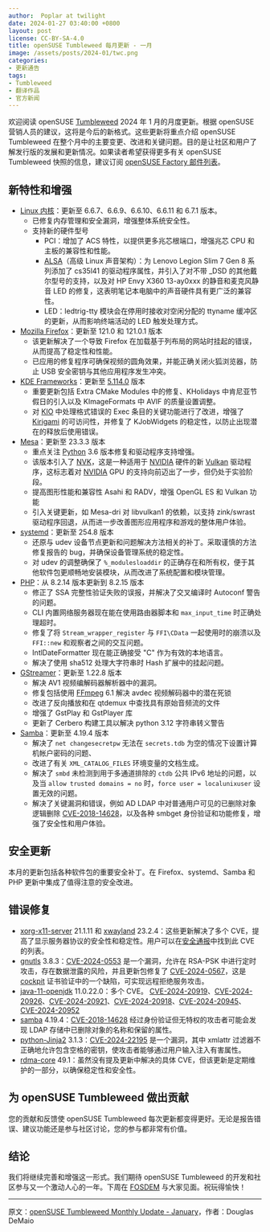 ```yaml
---
author:  Poplar at twilight
date: 2024-01-27 03:40:00 +0800
layout: post
license: CC-BY-SA-4.0
title: openSUSE Tumbleweed 每月更新 - 一月
image: /assets/posts/2024-01/twc.png
categories:
- 更新通告
tags:
- Tumbleweed
- 翻译作品
- 官方新闻
---
```


欢迎阅读 openSUSE [Tumbleweed] 2024 年 1 月的月度更新。根据 openSUSE 营销人员的建议，这将是今后的新格式。这些更新将重点介绍 openSUSE Tumbleweed 在整个月中的主要变更、改进和关键问题。目的是让社区和用户了解发行版的发展和更新情况。如果读者希望获得更多有关 openSUSE Tumbleweed 快照的信息，建议订阅 [openSUSE Factory 邮件列表]。

[openSUSE Factory 邮件列表]: https://lists.opensuse.org/archives/list/factory@lists.opensuse.org/

## 新特性和增强

- [Linux 内核][Linux]：更新至 6.6.7、6.6.9、6.6.10、6.6.11 和 6.7.1 版本。
  - 已修复内存管理和安全漏洞，增强整体系统安全性。
  - 支持新的硬件型号
    - PCI：增加了 ACS 特性，以提供更多兆芯根端口，增强兆芯 CPU 和主板的兼容性和性能。
    - [ALSA]（高级 Linux 声音架构）：为 Lenovo Legion Slim 7 Gen 8 系列添加了 cs35l41 的驱动程序属性，并引入了对不带 _DSD 的其他戴尔型号的支持，以及对 HP Envy X360 13-ay0xxx 的静音和麦克风静音 LED 的修复，这表明笔记本电脑中的声音硬件具有更广泛的兼容性。
    - LED：ledtrig-tty 模块会在停用时接收对空闲分配的 ttyname 缓冲区的更新，从而影响终端活动的 LED 触发处理方式。
- [Mozilla Firefox]：更新至 121.0 和 121.0.1 版本
  - 该更新解决了一个导致 Firefox 在加载基于列布局的网站时挂起的错误，从而提高了稳定性和性能。
  - 已应用的修复程序可确保视频的圆角效果，并能正确关闭火狐浏览器，防止 USB 安全密钥与其他应用程序发生冲突。
- [KDE Frameworks]：更新至 [5.114.0] 版本
  - 重要更新包括 Extra CMake Modules 中的修复、KHolidays 中肯尼亚节假日的引入以及 KImageFormats 中 AVIF 的质量设置调整。
  - 对 [KIO] 中处理格式错误的 Exec 条目的关键功能进行了改进，增强了 [Kirigami] 的可访问性，并修复了 KJobWidgets 的稳定性，以防止出现潜在的释放后使用错误。
- [Mesa]：更新至 23.3.3 版本
  - 重点关注 [Python] 3.6 版本修复和驱动程序支持增强。
  - 该版本引入了 [NVK]，这是一种适用于 [NVIDIA] 硬件的新 [Vulkan] 驱动程序，这标志着对 [NVIDIA] GPU 的支持向前迈出了一步，但仍处于实验阶段。
  - 提高图形性能和兼容性 Asahi 和 RADV，增强 OpenGL ES 和 Vulkan 功能
  - 引入关键更新，如 Mesa-dri 对 libvulkan1 的依赖，以支持 zink/swrast 驱动程序回退，从而进一步改善图形应用程序和游戏的整体用户体验。
- [systemd]：更新至 254.8 版本
  - 还原与 udev 设备节点更新和问题解决方法相关的补丁。采取谨慎的方法修复报告的 bug，并确保设备管理系统的稳定性。
  - 对 udev 的调整确保了 `%_modulesloaddir` 的正确存在和所有权，便于其他软件包更顺畅地安装模块，从而改进了系统配置和模块管理。
- [PHP]：从 8.2.14 版本更新到 8.2.15 版本
  - 修正了 SSA 完整性验证失败的误报，并解决了交叉编译时 Autoconf 警告的问题。
  - CLI 内置网络服务器现在能在使用路由器脚本和 `max_input_time` 时正确处理超时。
  - 修复了将 `Stream_wrapper_register` 与 `FFI\CData` 一起使用时的崩溃以及 `FFI::new` 和观察者之间的交互问题。 
  - IntlDateFormatter 现在能正确接受 "C" 作为有效的本地语言。
  - 解决了使用 sha512 处理大字符串时 Hash 扩展中的挂起问题。
- [GStreamer]：更新至 1.22.8 版本
  - 解决 AV1 视频编解码器解析器中的漏洞。
  - 修复包括使用 [FFmpeg] 6.1 解决 avdec 视频解码器中的潜在死锁
  - 改进了反向播放和在 qtdemux 中查找具有原始音频流的文件
  - 增强了 GstPlay 和 GstPlayer 库
  - 更新了 Cerbero 构建工具以解决 python 3.12 字符串转义警告
- [Samba]：更新至 4.19.4 版本
  - 解决了 `net changesecretpw` 无法在 `secrets.tdb` 为空的情况下设置计算机帐户密码的问题、
  - 改进了有关 `XML_CATALOG_FILES` 环境变量的文档生成。
  - 解决了 `smbd` 未检测到用于多通道排除的 `ctdb` 公共 IPv6 地址的问题，以及当 `allow trusted domains = no` 时，`force user = localunixuser` 设置无效的问题。
  - 解决了关键漏洞和错误，例如 AD LDAP 中对普通用户可见的已删除对象逻辑删除 [CVE-2018-14628]，以及各种 smbget 身份验证和功能修复，增强了安全性和用户体验。

[KDE Frameworks]: https://kde.org/announcements/frameworks/5/5.114.0/
[5.114.0]: https://kde.org/announcements/frameworks/5/5.114.0/
[NVK]: https://www.collabora.com/news-and-blog/news-and-events/introducing-nvk.html
[PHP]: https://www.php.net/
[CVE-2018-14628]: https://www.samba.org/samba/security/CVE-2018-14628.html

## 安全更新

本月的更新包括各种软件包的重要安全补丁。在 Firefox、systemd、Samba 和 PHP 更新中集成了值得注意的安全改进。

## 错误修复

- [xorg-x11-server] 21.1.11 和 [xwayland] 23.2.4：这些更新解决了多个 CVE，提高了显示服务器协议的安全性和稳定性。用户可以在[安全通报]中找到此 CVE 的列表。
- [gnutls] 3.8.3：[CVE-2024-0553] 是一个漏洞，允许在 RSA-PSK 中进行定时攻击，存在数据泄露的风险，并且更新包修复了 [CVE-2024-0567]，这是 [cockpit] 证书验证中的一个缺陷，可实现远程拒绝服务攻击。
- [java-11-openjdk] 11.0.22.0：多个 CVE。 [CVE-2024-20919]、[CVE-2024-20926]、[CVE-2024-20921]、[CVE-2024-20918]、[CVE-2024-20945]、[CVE-2024-20952]
- [samba] 4.19.4：[CVE-2018-14628] 经过身份验证但无特权的攻击者可能会发现 LDAP 存储中已删除对象的名称和保留的属性。
- [python-Jinja2] 3.1.3：[CVE-2024-22195] 是一个漏洞，其中 xmlattr 过滤器不正确地允许包含空格的密钥，使攻击者能够通过用户输入注入有害属性。
- [rdma-core] 49.1：虽然没有提及更新中解决的具体 CVE，但该更新是定期维护的一部分，以确保稳定性和安全性。

[安全通报]: https://lists.x.org/archives/xorg/2024-January/061525.html
[xorg-x11-server]: https://xorg.freedesktop.org/wiki/
[CVE-2024-0553]: https://www.suse.com/security/cve/CVE-2024-0553.html
[CVE-2024-0567]: https://www.suse.com/security/cve/CVE-2024-0567.html
[java-11-openjdk]: https://openjdk.org/projects/jdk/11/
[CVE-2024-20919]: https://www.suse.com/security/cve/CVE-2024-20919.html
[CVE-2024-20926]: https://www.suse.com/security/cve/CVE-2024-20926.html
[CVE-2024-20921]: https://www.suse.com/security/cve/CVE-2024-20921.html
[CVE-2024-20918]: https://www.suse.com/security/cve/CVE-2024-20918.html
[CVE-2024-20945]: https://www.suse.com/security/cve/CVE-2024-20945.html
[CVE-2024-20952]: https://www.suse.com/security/cve/CVE-2024-20952.html
[CVE-2024-22195]: https://www.suse.com/security/cve/CVE-2024-22195.html
[python-Jinja2]: https://pypi.org/project/Jinja2/
[rdma-core]: https://github.com/linux-rdma/rdma-core

## 为 openSUSE Tumbleweed 做出贡献

您的贡献和反馈使 openSUSE Tumbleweed 每次更新都变得更好。无论是报告错误、建议功能还是参与社区讨论，您的参与都非常有价值。

## 结论

我们将继续完善和增强这一形式。我们期待 openSUSE Tumbleweed 的开发和社区参与又一个激动人心的一年。下周在 [FOSDEM] 与大家见面。祝玩得愉快！

[FOSDEM]: https://fosdem.org/

------

原文：[openSUSE Tumbleweed Monthly Update - January](https://news.opensuse.org/2024/01/26/tw-monthly-update-jan/)，作者：Douglas DeMaio

[openSUSE]: https://get.opensuse.org/
[Tumbleweed]: https://get.opensuse.org/tumbleweed/
[MariaDB]: https://mariadb.org/
[GTK]: https://www.gtk.org/
[gnome-software]: https://gitlab.gnome.org/GNOME/gnome-software
[gnome-shell]: https://gitlab.gnome.org/GNOME/gnome-shell
[GNOME]: https://www.gnome.org/
[gnome-maps]: https://gitlab.gnome.org/GNOME/gnome-maps
[loongarch64]: https://en.wikipedia.org/wiki/Loongson
[fwupd]: https://fwupd.org/
[sudo]: https://www.sudo.ws/
[Wacom]: https://en.wikipedia.org/wiki/Wacom
[polkit]: https://gitlab.freedesktop.org/polkit/polkit
[systemd]: https://freedesktop.org/wiki/Software/systemd/
[hwdata]: https://github.com/vcrhonek/hwdata
[ncurses]: https://en.wikipedia.org/wiki/Ncurses
[rowhammer]: https://en.wikipedia.org/wiki/Row_hammer
[gcc]: https://gcc.gnu.org/
[gcc13]: https://gcc.gnu.org/
[sqlite3]: https://www.sqlite.org/index.html
[CLI]: https://en.wikipedia.org/wiki/Command-line_interface
[Qt 6]: https://www.qt.io/product/qt6
[qt6-base]: https://www.qt.io/
[qt6-wayland]: https://www.qt.io/
[Wayland]: https://wayland.freedesktop.org/
[ibus]: https://github.com/ibus/ibus
[libguestfs]: https://www.libguestfs.org/
[API]: https://en.wikipedia.org/wiki/API
[llvm17]: https://llvm.org/
[llvm]: https://llvm.org/
[git]: https://github.com/git
[i686]: https://en.wikipedia.org/wiki/P6_(microarchitecture)
[inkscape]: https://inkscape.org/
[evolution]: https://wiki.gnome.org/Apps/Evolution
[gtk4]: https://www.gtk.org/
[内存泄漏]: https://en.wikipedia.org/wiki/Memory_leak
[perl]: https://www.perl.org/
[CVE]: https://en.wikipedia.org/wiki/Common_Vulnerabilities_and_Exposures
[snapper]: https://zh.opensuse.org/openSUSE:Snapper_Tutorial
[逻辑卷管理器]: https://en.wikipedia.org/wiki/Logical_volume_management
[iproute2]: https://git.kernel.org/pub/scm/network/iproute2/iproute2.git
[ethtool]: https://mirrors.edge.kernel.org/pub/software/network/ethtool/
[gpgme]: https://www.gnupg.org/related_software/gpgme/
[openSUSE 社区会议]: https://etherpad.opensuse.org/p/weeklymeeting
[Survey.opensuse.org]: https://survey.opensuse.org/
[meet.opensuse.org/bar]: https://meet.opensuse.org/bar
[LC3]: https://en.wikipedia.org/wiki/LC3_(codec)
[PipeWire]: https://pipewire.org/
[Mozilla Firefox]: https://www.mozilla.org/
[Firefox]: https://www.mozilla.org/
[usbutils]: https://git.kernel.org/pub/scm/linux/kernel/git/gregkh/usbutils.git/
[icewm]: https://ice-wm.org/
[OpenCC]: https://pypi.org/project/OpenCC/
[Transmission]: https://transmissionbt.com/download
[Linux]: https://www.kernel.org/
[kernel]: https://www.kernel.org/
[kernel-source]: https://www.kernel.org/
[python]: https://www.python.org/
[Node.js]: https://nodejs.org/en/
[ALSA]: https://en.wikipedia.org/wiki/Advanced_Linux_Sound_Architecture
[php8]: https://www.php.net/
[Opcache]: https://www.php.net/manual/en/book.opcache.php
[OpenSSL]: https://www.openssl.org/
[selinux-policy]: https://github.com/SELinuxProject
[zstd]: https://facebook.github.io/zstd/
[NVIDIA]: https://www.nvidia.com/
[libsecret]: https://wiki.gnome.org/Projects/Libsecret
[transactional-update]: https://github.com/openSUSE/transactional-update
[python-pip]: https://pypi.org/project/pip/
[xen]: https://xenproject.org/
[openvpn]: https://openvpn.net/
[SIGSEGV]: https://en.wikipedia.org/wiki/Segmentation_fault
[ImageMagick]: https://imagemagick.org/index.php
[yast2-trans]: https://software.opensuse.org/package/yast2-trans
[gnutls]: https://www.gnutls.org/
[Flatpak]: https://flatpak.org/
[harfbuzz]: https://github.com/harfbuzz/harfbuzz
[gnome-bluetooth]: https://wiki.gnome.org/Projects/GnomeBluetooth
[bluez-gnome]: http://www.bluez.org/
[webkit2gtk3]: https://webkitgtk.org/
[webgl]: https://www.khronos.org/webgl/
[段错误]: https://en.wikipedia.org/wiki/Segmentation_fault
[Bash]: https://www.gnu.org/software/bash/
[AppStream]: https://www.freedesktop.org/wiki/Distributions/AppStream/
[DNSSEC]: https://en.wikipedia.org/wiki/Domain_Name_System_Security_Extensions
[bind]: https://bind9.readthedocs.io/
[ALP]: https://susealp.io/
[openSUSE Factory]: https://en.opensuse.org/Portal:Factory
[gstreamer]: https://gstreamer.freedesktop.org/
[libcrypt]: https://www.gnupg.org/software/libgcrypt/index.html
[libstorage-ng]: https://github.com/openSUSE/libstorage-ng
[nodejs21]: https://nodejs.org/en/
[nodejs]: https://nodejs.org/en/
[poppler]: https://poppler.freedesktop.org/
[服务定位协议]: https://en.wikipedia.org/wiki/Service_Location_Protocol
[社区会议]: https://etherpad.opensuse.org/p/weeklymeeting
[openSUSE 社区]: https://www.opensuse.org/
[董事会]: https://en.opensuse.org/openSUSE:Board
[openSUSE 成员]: https://en.opensuse.org/openSUSE:Members
[openSUSE 项目邮件列表]: https://lists.opensuse.org/archives/list/project@lists.opensuse.org/
[sssd]: https://sssd.io/
[xterm]: https://invisible-island.net/xterm/
[ARM]: https://www.arm.com/
[Linux Kernel]: https://www.kernel.org/
[KDE]: https://kde.org/
[KIO]: https://api.kde.org/frameworks/kio/html/index.html
[DBus]: https://www.freedesktop.org/wiki/Software/dbus/
[KConfig]: https://api.kde.org/frameworks/kconfig/html/
[ffmpeg-6]: https://www.ffmpeg.org/
[ffmpeg]: https://www.ffmpeg.org/
[pip]: https://pypi.org/%20version
[libmagic]: https://man7.org/linux/man-pages/man3/magic_list.3.html
[SMTP]: https://en.wikipedia.org/wiki/Simple_Mail_Transfer_Protocol
[TLS]: https://en.wikipedia.org/wiki/Transport_Layer_Security
[postfix]: https://www.postfix.org/
[Ark]: https://apps.kde.org/ark/
[Kdenlive]: https://kdenlive.org/en/
[Dolphin]: https://apps.kde.org/dolphin/
[postgresql16]: https://www.postgresql.org/
[binutils]: https://www.gnu.org/software/binutils/
[gimp]: https://www.gimp.org/
[gawk]: https://www.gnu.org/software/gawk/
[openSUSE 项目的 Jitsi 实例]: https://meet.opensuse.org/
[meet.opensuse.org/meeting]: https://meet.opensuse.org/meeting
[Hack Week]: https://hackweek.opensuse.org/
[Linux 内核固件]: https://www.kernel.org/
[VLC]: https://www.videolan.org/vlc/index.html
[英特尔]: https://www.intel.com/
[intel]: https://www.intel.com/
[libgusb]: https://github.com/hughsie/libgusb
[bluez]: http://www.bluez.org/
[ABI]: https://en.wikipedia.org/wiki/Application_binary_interface
[Weblate]: https://weblate.org/
[WASI]: https://wasi.dev/
[WebAssembly]: https://webassembly.org/
[systemd]: https://freedesktop.org/wiki/Software/systemd/
[redis]: https://redis.io/
[RubyGems]: https://rubygems.org/
[wiki]: https://en.opensuse.org/
[openSUSE 项目]: https://www.opensuse.org/
[Vim]: https://www.vim.org/
[libsoup]: https://gitlab.gnome.org/GNOME/libsoup.git
[libzypp]: https://github.com/openSUSE/libzypp
[strace]: https://strace.io/
[ramdisk]: https://en.wikipedia.org/wiki/RAM_drive
[dracut]: https://dracut.wiki.kernel.org/index.php/Main_Page
[gnome-text-editor]: https://gitlab.gnome.org/GNOME/gnome-text-editor
[hxtools]: https://inai.de/projects/hxtools/
[poppler]: https://poppler.freedesktop.org/
[gpg]: https://gnupg.org/
[selinux-policy]: https://github.com/SELinuxProject
[Mozilla NSS]: https://firefox-source-docs.mozilla.org/security/nss/index.html
[KDE 集成插件]: https://community.kde.org/Plasma/Browser_Integration
[gnu-unifont-fonts]: https://unifoundry.com/unifont/index.html
[Thunar]: https://en.wikipedia.org/wiki/Thunar
[Shadow]: https://github.com/shadow-maint/shadow/
[C]: https://en.wikipedia.org/wiki/The_C_Programming_Language
[CMake]: https://cmake.org/
[hiredis]: https://github.com/redis/hiredis
[vulkan-loader]: https://github.com/KhronosGroup/Vulkan-Loader
[Vulkan]: https://www.vulkan.org/
[vulkan-tools]: https://github.com/KhronosGroup/Vulkan-Tools
[glib2]: https://wiki.gnome.org/Projects/GLib
[libstorage-ng]: https://github.com/openSUSE/libstorage-ng
[mozilla-nss]: https://wiki.mozilla.org/NSS
[xfconf]: https://docs.xfce.org/xfce/xfconf/start
[YaST]: https://yast.opensuse.org/
[YaST2]: https://yast.opensuse.org/
[Apache]: https://httpd.apache.org/
[GVfs]: https://gitlab.gnome.org/GNOME/gvfs
[kconfigwidgets]: https://api.kde.org/frameworks/kconfigwidgets/html/index.html
[Kwin]: https://invent.kde.org/plasma/kwin
[firewalld]: https://firewalld.org/
[nftables]: https://git.netfilter.org/nftables/
[IPv6]: https://en.wikipedia.org/wiki/IPv6
[ICMPv6]: https://en.wikipedia.org/wiki/ICMPv6
[gnome-control-center]: https://gitlab.gnome.org/GNOME/gnome-control-center
[gnome-terminal]: https://gitlab.gnome.org/GNOME/gnome-terminal
[AMD]: https://www.amd.com/en
[kernel-firmware]: https://git.kernel.org/pub/scm/linux/kernel/git/firmware/linux-firmware.git
[PackageKit]: https://www.freedesktop.org/software/PackageKit/
[apache2]: https://httpd.apache.org/
[ceph]: https://ceph.io/
[BlueFS]: https://www.ibm.com/docs/en/storage-ceph/5?topic=bluestore-ceph-bluefs
[dracut]: https://dracut.wiki.kernel.org/index.php/Main_Page
[RISC-V]: https://riscv.org/
[ALSA SoC]: https://www.kernel.org/doc/html/v4.10/sound/soc/platform.html
[JACK]: https://jackaudio.org/
[yast2-storage-ng]: https://github.com/yast/yast-storage-ng
[freerdp]: https://www.freerdp.com/
[lenovo]: https://www.lenovo.com/
[X11]: https://en.wikipedia.org/wiki/X_Window_System
[Wayland]: https://wayland.freedesktop.org/
[KImageFormats]: https://api.kde.org/frameworks/kimageformats/html/index.html
[Kirigami]: https://github.com/KDE/kirigami
[avif]: https://web.dev/learn/images/avif
[xcf]: https://en.wikipedia.org/wiki/XCF_(file_format)
[libnvme]: https://github.com/linux-nvme/libnvme
[samba]: https://www.samba.org/
[kmod]: https://git.kernel.org/pub/scm/utils/kernel/kmod/kmod.git
[Leap]: https://get.opensuse.org/leap/
[Slowroll]: https://en.opensuse.org/openSUSE:Slowroll
[Kalpa]: https://en.opensuse.org/Portal:Kalpa
[Aeon]: https://en.opensuse.org/Portal:Aeon
[MicroOS]: https://get.opensuse.org/microos/
[Leap Micro]: https://get.opensuse.org/leapmicro/
[品牌指南]: https://opensuse.github.io/branding-guidelines/
[CC-BY-SA 4.0]: https://creativecommons.org/licenses/by-sa/4.0/deed.zh-hans
[gnome-sudoku]: https://wiki.gnome.org/Apps/Sudoku
[mutter]: https://gitlab.gnome.org/GNOME/mutter
[gnome-photos]: https://wiki.gnome.org/Apps/Photos
[gnome-user-share]: https://gitlab.gnome.org/GNOME/gnome-user-share
[zchunk]: https://github.com/zchunk/zchunk
[Qt]: https://www.qt.io/
[TrueType]: https://en.wikipedia.org/wiki/TrueType
[freetype2]: https://freetype.org/
[OpenVMS]: https://vmssoftware.com/
[wireplumber]: https://github.com/PipeWire/wireplumber
[microos-tools]: https://github.com/openSUSE/microos-tools
[libyui]: https://github.com/libyui
[yast2-country]: https://github.com/yast/yast-country
[zypper]: https://github.com/openSUSE/zypper
[Kitinerary]: https://invent.kde.org/pim/kitinerary
[KWindowSystem]: https://api.kde.org/frameworks/kwindowsystem/html/
[AMDGPU 驱动程序]: https://en.opensuse.org/SDB:AMDGPU
[Mesa]: https://www.mesa3d.org/
[gpg2]: https://gnupg.org/
[libva]: https://github.com/intel/libva
[DRM]: https://en.wikipedia.org/wiki/Direct_Rendering_Manager
[Orca]: https://wiki.gnome.org/Projects/Orca
[NetworkManager-applet]: https://gitlab.gnome.org/GNOME/network-manager-applet
[WireGuard]: https://www.wireguard.com/
[Ruby]: https://www.ruby-lang.org/en/
[Xfce]: https://www.xfce.org/
[xfce4-clipman-plugin]: https://gitlab.xfce.org/panel-plugins/xfce4-clipman-plugin
[D-Bus]: https://en.wikipedia.org/wiki/D-Bus
[惠普]: https://developers.hp.com/
[NFS]: https://en.wikipedia.org/wiki/Network_File_System
[IPv4]: https://en.wikipedia.org/wiki/IPv4
[LibreOffice]: https://www.libreoffice.org/
[Unicode]: https://home.unicode.org/
[icewm]: https://ice-wm.org/
[libvirt]: https://libvirt.org/
[AArch64]: https://en.wikipedia.org/wiki/AArch64
[Hack Week]: https://hackweek.opensuse.org/
[SUSE]: https://www.suse.com/
[openQA]: http://open.qa/
[GraphicsMagick]: http://www.graphicsmagick.org/
[SLE]: https://www.suse.com/products/server/
[GIMP Toolkit]: https://www.gimp.org/
[nvme-cli]: https://github.com/linux-nvme/nvme-cli
[LXQt]: https://lxqt-project.org/
[xdg-utils]: https://www.freedesktop.org/wiki/Software/xdg-utils/
[yast2-python-bindings]: https://github.com/yast/yast-python-bindings
[mpg123]: https://www.mpg123.de/
[p7zip]: https://7-zip.org/
[transactional-update]: https://github.com/openSUSE/transactional-update
[yast2-bootloader]: https://github.com/yast/yast-bootloader
[x86_64]: https://en.wikipedia.org/wiki/X86-64
[yast2-installation]: https://github.com/yast/yast-installation
[QEMU]: https://www.qemu.org/
[UUID]: https://en.wikipedia.org/wiki/Universally_unique_identifier
[libHX]: https://inai.de/projects/libhx/
[libblockdev]: https://github.com/storaged-project/libblockdev
[DNS]: https://en.wikipedia.org/wiki/Domain_Name_System
[xwayland]: https://wayland.freedesktop.org/xserver.html
[SMB3]: https://en.wikipedia.org/wiki/Server_Message_Block
[lvm2]: https://en.wikipedia.org/wiki/Logical_Volume_Manager_(Linux)
[gdm]: https://wiki.gnome.org/Projects/GDM
[gedit]: https://wiki.gnome.org/Apps/Gedit
[openSUSE 调查]: https://survey.opensuse.org/
[openSUSE 产品]: https://get.opensuse.org/
[systemctl]: https://www.freedesktop.org/software/systemd/man/systemctl.html
[kiwi]: https://opensuse.github.io/kiwi/
[libwebp]: https://developers.google.com/speed/webp/
[KMail]: https://github.com/KDE/kmail
[Konsole]: https://konsole.kde.org/
[Okular]: https://okular.kde.org/
[Gwenview]: https://apps.kde.org/gwenview/
[Discover]: https://apps.kde.org/discover/
[HiDPI]: https://wiki.archlinux.org/title/HiDPI
[curl]: https://curl.se/
[sudo]: https://www.sudo.ws/
[libportal]: https://github.com/flatpak/libportal
[USB4]: https://en.wikipedia.org/wiki/USB4
[Wi-Fi 7]: https://en.wikipedia.org/wiki/IEEE_802.11be
[utmp]: https://en.wikipedia.org/wiki/Utmp
[AppArmor]: https://apparmor.net/
[SELinux]: https://github.com/SELinuxProject
[ACPI]: https://en.wikipedia.org/wiki/ACPI
[libavif]: https://github.com/AOMediaCodec/libavif
[CAB 文件]: https://en.wikipedia.org/wiki/Cabinet_(file_format)
[btrfsprogs]: https://btrfs.wiki.kernel.org/
[FIPS]: https://en.wikipedia.org/wiki/Federal_Information_Processing_Standards
[python311]: https://www.python.org/
[pypi]: https://pypi.org/
[kexec-tools]: https://github.com/horms/kexec-tools
[sssd]: https://sssd.io/
[unbound]: https://nlnetlabs.nl/projects/unbound/about/
[NAT64]: https://en.wikipedia.org/wiki/NAT64
[perl-Bootloader]: https://github.com/openSUSE/perl-bootloader
[FreeRDP]: https://www.freerdp.com/
[CMake]: https://cmake.org/
[LibreSSL]: https://www.libressl.org/
[endian systems]: https://en.wikipedia.org/wiki/Endianness
[suse-module-tools]: https://github.com/openSUSE/suse-module-tools
[cockpit-selinux]: https://cockpit-project.org/guide/latest/feature-selinux
[Cockpit]: https://cockpit-project.org/
[路线图]: https://en.opensuse.org/openSUSE:Roadmap
[get.opensuse.org]: https://get.opensuse.org/
[glibc]: https://www.gnu.org/software/libc/
[Cython]: https://pypi.org/project/Cython/
[libfprint]: https://fprint.freedesktop.org/
[sysvinit]: https://github.com/slicer69/sysvinit
[KDE Plasma]: https://kde.org/plasma-desktop/
[Baloo]: https://community.kde.org/Baloo
[less]: https://www.greenwoodsoftware.com/less/
[openSUSE OBS 系统]: https://build.opensuse.org/
[开放构建服务]: https://openbuildservice.org/
[openSUSE 服务和工具]: https://status.opensuse.org/
[联机帮助页]: https://manpages.opensuse.org/
[man]: https://gitlab.com/man-db/man-db
[ndctl]: https://github.com/pmem/ndctl
[389-ds]: https://github.com/389ds/389-ds-base
[catfish]: https://docs.xfce.org/apps/catfish/start
[xz]: https://tukaani.org/xz/
[SLES]: https://www.suse.com/products/server/
[fusion3]: https://github.com/libfuse/libfuse
[JRE]: https://en.wikipedia.org/wiki/Java_(software_platform)#Java_Runtime_Environment
[xruns]: https://unix.stackexchange.com/questions/199498/what-are-xruns
[MIDI]: https://en.wikipedia.org/wiki/MIDI
[plasma5-desktop]: https://kde.org/plasma-desktop/
[s390]: https://en.wikipedia.org/wiki/IBM_System/390
[btrfs]: https://btrfs.wiki.kernel.org/
[radeon]: https://www.amd.com/en/graphics/radeon-rx-graphics
[sdl2]: https://www.libsdl.org/
[openssl-3]: https://www.openssl.org/
[Novell]: https://en.wikipedia.org/wiki/Novell
[Fedora]: https://fedoraproject.org/
[openSUSE 的虚拟酒吧]: https://meet.opensuse.org/bar
[openSUSE-repos]: https://github.com/openSUSE/openSUSE-repos
[PPPoE]: https://en.wikipedia.org/wiki/Point-to-Point_Protocol_over_Ethernet
[hwinfo]: https://github.com/openSUSE/hwinfo
[yast2-network]: https://github.com/yast/yast-network
[hwinfo]: https://github.com/openSUSE/hwinfo
[kdump]: https://www.kernel.org/doc/html/latest/admin-guide/kdump/kdump.html
[libmount]: https://github.com/util-linux/util-linux
[flac]: https://xiph.org/flac/
[TCP]: https://en.wikipedia.org/wiki/Transmission_Control_Protocol
[UDP]: https://en.wikipedia.org/wiki/User_Datagram_Protocol
[autofs]: https://mirrors.edge.kernel.org/pub/linux/daemons/autofs/
[wifi]: https://www.wi-fi.org/
[sendmail]: https://www.linuxfromscratch.org/blfs/view/svn/server/sendmail.html